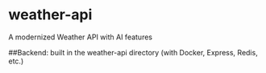 # weather-api
A modernized Weather API with AI features

##Backend: 
built in the weather-api directory (with Docker, Express, Redis, etc.)

